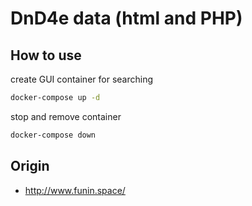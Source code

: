 # DnD4e data (html and PHP)

## How to use

create GUI container for searching

```sh
docker-compose up -d
```

stop and remove container

```sh
docker-compose down
```

## Origin

- http://www.funin.space/